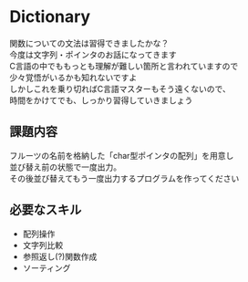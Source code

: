 # Dictionary

関数についての文法は習得できましたかな？  
今度は文字列・ポインタのお話になってきます  
C言語の中でももっとも理解が難しい箇所と言われていますので  
少々覚悟がいるかも知れないですよ  
しかしこれを乗り切ればC言語マスターもそう遠くないので、  
時間をかけてでも、しっかり習得していきましょう  

## 課題内容
フルーツの名前を格納した「char型ポインタの配列」を用意し  
並び替え前の状態で一度出力。  
その後並び替えてもう一度出力するプログラムを作ってください  

## 必要なスキル

* 配列操作
* 文字列比較
* 参照返し(?)関数作成
* ソーティング

